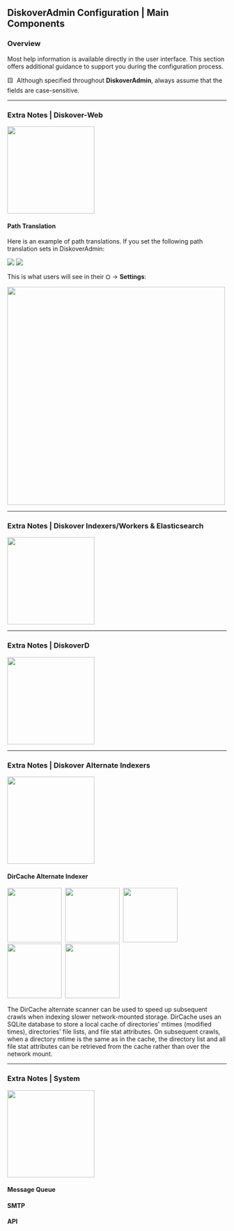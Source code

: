 <p id="config_diskoveradmin_main"></p>

## DiskoverAdmin Configuration | Main Components

### Overview

Most help information is available directly in the user interface. This section offers additional guidance to support you during the configuration process.

🟨 &nbsp;Although specified throughout **DiskoverAdmin**, always assume that the fields are case-sensitive.

<p id="config_diskover_web"></p>

___
### Extra Notes | Diskover-Web

<img src="images/diskoveradmin_menu_web.png" width="200">


<p id="config_path_translation"></p>

#### Path Translation

Here is an example of path translations. If you set the following path translation sets in DiskoverAdmin:

<img src="images/translation_set_1.png" width="">
<img src="images/translation_set_2.png" width="">

This is what users will see in their ⛭ → **Settings**:

<img src="images/translation_sets_in settings.png" width="500">


<p id="config_indexers"></p>

<p id=“config_es”></p>

___
### Extra Notes | Diskover Indexers/Workers & Elasticsearch

<img src="images/diskoveradmin_menu_diskover.png" width="200">





<p id="config_diskoverd"></p>

___
### Extra Notes | DiskoverD

<img src="images/diskoveradmin_menu_diskoverd.png" width="200">





<p id="config_alt_indexers"></p>

___
### Extra Notes | Diskover Alternate Indexers

<img src="images/diskoveradmin_menu_diskover.png" width="200">



<p id="config_alt_indexer_dircache"></p>

#### DirCache Alternate Indexer
<img src="images/button_edition_essential.png" width="125">&nbsp;&nbsp;<img src="images/button_edition_professional.png" width="125">&nbsp;&nbsp;<img src="images/button_edition_enterprise.png" width="125">&nbsp;&nbsp;<img src="images/button_edition_media.png" width="125">&nbsp;&nbsp;<img src="images/button_edition_life_science.png" width="125">

The DirCache alternate scanner can be used to speed up subsequent crawls when indexing slower network-mounted storage. DirCache uses an SQLite database to store a local cache of directories' mtimes (modified times), directories' file lists, and file stat attributes. On subsequent crawls, when a directory mtime is the same as in the cache, the directory list and all file stat attributes can be retrieved from the cache rather than over the network mount.




<p id="x"></p>

___
### Extra Notes | System

<img src="images/diskoveradmin_menu_system.png" width="200">

<p id="config_message_queue"></p>

#### Message Queue

<p id="config_smtp"></p>

#### SMTP

<p id="config_api"></p>

#### API
